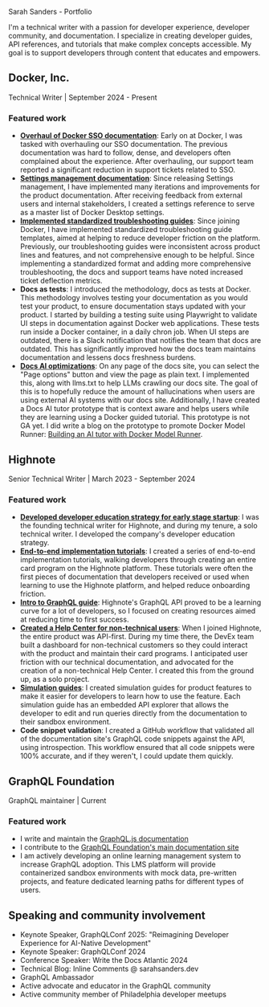 Sarah Sanders - Portfolio

I'm a technical writer with a passion for developer experience, developer community, and documentation. I specialize in creating developer guides, API references, and tutorials that make complex concepts accessible. My goal is to support developers through content that educates and empowers.

## Docker, Inc.

Technical Writer | September 2024 - Present

### Featured work

- **[Overhaul of Docker SSO documentation](https://docs.docker.com/enterprise/security/single-sign-on/)**: Early on
at Docker, I was tasked with overhauling our SSO documentation. The previous documentation was hard to follow,
dense, and developers often complained about the experience. After overhauling, our support team reported
a significant reduction in support tickets related to SSO.
- **[Settings management documentation](https://docs.docker.com/enterprise/security/hardened-desktop/settings-management/)**:
Since releasing Settings management, I have implemented many iterations and improvements for the product
documentation. After receiving feedback from external users and internal stakeholders, I created a settings reference
to serve as a master list of Docker Desktop settings.
- **[Implemented standardized troubleshooting guides](https://docs.docker.com/enterprise/troubleshoot/troubleshoot-sso/)**:
Since joining Docker, I have implemented standardized troubleshooting guide templates, aimed at helping to
reduce developer friction on the platform. Previously, our troubleshooting guides were inconsistent across
product lines and features, and not comprehensive enough to be helpful. Since implementing a standardized format
and adding more comprehensive troubleshooting, the docs and support teams have noted increased ticket deflection
metrics.
- **Docs as tests**: I introduced the methodology, docs as tests at Docker. This methodology involves testing your
documentation as you would test your product, to ensure documentation stays updated with your product. I started
by building a testing suite using Playwright to validate UI steps in documentation against Docker web applications.
These tests run inside a Docker container, in a daily chron job. When UI steps are outdated, there is a Slack
notification that notifies the team that docs are outdated. This has significantly improved how the docs team
maintains documentation and lessens docs freshness burdens.
- **[Docs AI optimizations](https://docs.docker.com/admin/)**: On any page of the docs site, you can select the
"Page options" button and view the page as plain text. I implemented this, along with llms.txt to help LLMs
crawling our docs site. The goal of this is to hopefully reduce the amount of hallucinations when users are
using external AI systems with our docs site. Additionally, I have created a Docs AI tutor prototype that
is context aware and helps users while they are learning using a Docker guided tutorial. This prototype
is not GA yet. I did write a blog on the prototype to promote Docker Model Runner: [Building an AI tutor with Docker
Model Runner](https://www.docker.com/blog/how-to-build-an-ai-tutor-with-model-runner/).

## Highnote

Senior Technical Writer | March 2023 - September 2024

### Featured work

- **[Developed developer education strategy for early stage startup](https://highnote.com/docs)**: I was the founding
technical writer for Highnote, and during my tenure, a solo technical writer. I developed the company's 
developer education strategy.
- **[End-to-end implementation tutorials](https://highnote.com/docs/issuing/templates/commercial-credit)**: I created
a series of end-to-end implementation tutorials, walking developers through creating an entire card program
on the Highnote platform. These tutorials were often the first pieces of documentation that developers received
or used when learning to use the Highnote platform, and helped reduce onboarding friction.
- **[Intro to GraphQL guide](https://highnote.com/docs/basics/graphql-api/using-graphql)**: Highnote's GraphQL
API proved to be a learning curve for a lot of developers, so I focused on creating resources aimed
at reducing time to first success.
- **[Created a Help Center for non-technical users](https://support.highnote.com/hc/en-us)**: When I joined Highnote,
the entire product was API-first. During my time there, the DevEx team built a dashboard for non-technical
customers so they could interact with the product and maintain their card programs. I anticipated user
friction with our technical documentation, and advocated for the creation of a non-technical Help Center. I created
this from the ground up, as a solo project.
- **[Simulation guides](https://highnote.com/docs/issuing/transactions/simulate-transactions)**: I created simulation
guides for product features to make it easier for developers to learn how to use the feature. Each simulation guide has
an embedded API explorer that allows the developer to edit and run queries directly from the documentation to
their sandbox environment.
- **Code snippet validation**: I created a GitHub workflow that validated all of the documentation site's GraphQL code snippets
against the API, using introspection. This workflow ensured that all code snippets were 100% accurate, and if they weren't,
I could update them quickly.

## GraphQL Foundation

GraphQL maintainer | Current

### Featured work

- I write and maintain the [GraphQL.js documentation](https://www.graphql-js.org/docs/)
- I contribute to the [GraphQL Foundation's main documentation site](https://graphql.org/learn/)
- I am actively developing an online learning management system to increase GraphQL adoption. This
LMS platform will provide containerized sandbox environments with mock data, pre-written projects, and 
feature dedicated learning paths for different types of users. 

## Speaking and community involvement

- Keynote Speaker, GraphQLConf 2025: "Reimagining Developer Experience for AI-Native Development"
- Keynote Speaker: GraphQLConf 2024
- Conference Speaker: Write the Docs Atlantic 2024
- Technical Blog: Inline Comments @ sarahsanders.dev
- GraphQL Ambassador
- Active advocate and educator in the GraphQL community
- Active community member of Philadelphia developer meetups
